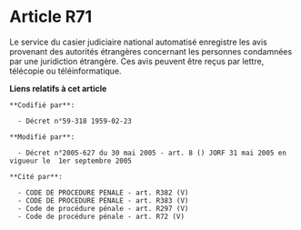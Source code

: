 # Article R71

Le service du casier judiciaire national automatisé enregistre les avis provenant des autorités étrangères concernant les
personnes condamnées par une juridiction étrangère. Ces avis peuvent être reçus par lettre, télécopie ou téléinformatique.

**Liens relatifs à cet article**

	**Codifié par**:

	  - Décret n°59-318 1959-02-23

	**Modifié par**:

	  - Décret n°2005-627 du 30 mai 2005 - art. 8 () JORF 31 mai 2005 en vigueur le  1er septembre 2005

	**Cité par**:

	  - CODE DE PROCEDURE PENALE - art. R382 (V)
	  - CODE DE PROCEDURE PENALE - art. R383 (V)
	  - Code de procédure pénale - art. R297 (V)
	  - Code de procédure pénale - art. R72 (V)
